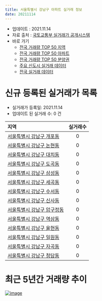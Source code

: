 ```yaml
---
title: 서울특별시 강남구 아파트 실거래 정보
date: 20211114
---
```


* 업데이트 : 2021.11.14
* 자료 출처 : [국토교통부 실거래가 공개시스템](http://rt.molit.go.kr)
* 바로 가기
    * [전국 거래량 TOP 50 지역](https://apt-info.github.io/apt-trade-info/tr)
    * [전국 거래량 TOP 50 아파트](https://apt-info.github.io/apt-trade-info/ta)
    * [전국 거래량 TOP 50 분양권](https://apt-info.github.io/apt-trade-info/tb)
    * [주요 신도시 실거래 데이터](https://apt-info.github.io/apt-trade-info/newtown)
    * [전국 실거래 데이터](https://apt-info.github.io/apt-trade-info/all)



<script async src="https://pagead2.googlesyndication.com/pagead/js/adsbygoogle.js"></script>
<!-- 기본광고 -->
<ins class="adsbygoogle"
     style="display:block"
     data-ad-client="ca-pub-1142216861245946"
     data-ad-slot="4805727019"
     data-ad-format="auto"
     data-full-width-responsive="true"></ins>
<script>
     (adsbygoogle = window.adsbygoogle || []).push({});
</script>


# 신규 등록된 실거래가 목록

* 실거래가 등록일: 2021.11.14
* 업데이트 된 실거래 수: 0 건


|지역|실거래수|
|:---|:---:|
|[서울특별시 강남구 개포동](https://apt-info.github.io/apt-trade-info/r260)|0|
|[서울특별시 강남구 논현동](https://apt-info.github.io/apt-trade-info/r265)|0|
|[서울특별시 강남구 대치동](https://apt-info.github.io/apt-trade-info/r263)|0|
|[서울특별시 강남구 도곡동](https://apt-info.github.io/apt-trade-info/r269)|0|
|[서울특별시 강남구 삼성동](https://apt-info.github.io/apt-trade-info/r262)|0|
|[서울특별시 강남구 세곡동](https://apt-info.github.io/apt-trade-info/r3156)|0|
|[서울특별시 강남구 수서동](https://apt-info.github.io/apt-trade-info/r268)|0|
|[서울특별시 강남구 신사동](https://apt-info.github.io/apt-trade-info/r264)|0|
|[서울특별시 강남구 압구정동](https://apt-info.github.io/apt-trade-info/r266)|0|
|[서울특별시 강남구 역삼동](https://apt-info.github.io/apt-trade-info/r259)|0|
|[서울특별시 강남구 율현동](https://apt-info.github.io/apt-trade-info/r3269)|0|
|[서울특별시 강남구 일원동](https://apt-info.github.io/apt-trade-info/r267)|0|
|[서울특별시 강남구 자곡동](https://apt-info.github.io/apt-trade-info/r3268)|0|
|[서울특별시 강남구 청담동](https://apt-info.github.io/apt-trade-info/r261)|0|



<script async src="https://pagead2.googlesyndication.com/pagead/js/adsbygoogle.js"></script>
<!-- 기본광고 -->
<ins class="adsbygoogle"
     style="display:block"
     data-ad-client="ca-pub-1142216861245946"
     data-ad-slot="4805727019"
     data-ad-format="auto"
     data-full-width-responsive="true"></ins>
<script>
     (adsbygoogle = window.adsbygoogle || []).push({});
</script>


# 최근 5년간 거래량 추이


<div style="width:100%;">
    <canvas id="deal_progress" height="200"></canvas>
</div>

<script>
new Chart(document.getElementById("deal_progress"), {
    type: 'line',
    data: {
        labels: ['16.01','16.02','16.03','16.04','16.05','16.06','16.07','16.08','16.09','16.10','16.11','16.12','17.01','17.02','17.03','17.04','17.05','17.06','17.07','17.08','17.09','17.10','17.11','17.12','18.01','18.02','18.03','18.04','18.05','18.06','18.07','18.08','18.09','18.10','18.11','18.12','19.01','19.02','19.03','19.04','19.05','19.06','19.07','19.08','19.09','19.10','19.11','19.12','20.01','20.02','20.03','20.04','20.05','20.06','20.07','20.08','20.09','20.10','20.11','20.12','21.01','21.02','21.03','21.04','21.05','21.06','21.07','21.08','21.09','21.10','21.11'],
        datasets: [{
            label: '매매/분양권',
            data: [286,279,619,877,802,849,633,691,730,726,275,274,235,386,597,664,1261,743,1060,235,486,458,781,712,800,358,328,133,137,142,301,737,308,137,74,83,77,50,159,234,387,594,676,367,505,713,547,382,136,249,142,150,306,787,373,247,197,227,437,520,340,256,207,250,254,168,232,348,159,219,4],
            borderColor: "rgba(66, 133, 243, 1)",
            backgroundColor: "rgba(66, 133, 243, 0.05)",
            borderWidth: 1,
            pointRadius: 0,
            fill: false,
            lineTension: 0
        },{
            label: '전/월세',
            data: [1534,1308,1308,1126,1372,1095,1202,1178,1097,1445,1420,1753,1303,1523,1232,1125,1147,1062,1215,1271,1282,1100,1386,1589,1466,1279,1450,1018,1204,1098,1088,1092,1106,1519,1592,1548,1492,1291,1296,1114,1115,1020,1002,1282,897,1179,1140,1635,1206,1303,916,890,1143,1278,1137,898,816,1020,1157,1296,1124,1003,937,909,1241,1059,1135,1326,1004,1028,219],
            borderColor: "rgba(255, 90, 0, 1)",
            backgroundColor: "rgba(255, 90, 0, 0.05)",
            borderWidth: 1,
            pointRadius: 0,
            fill: false,
            lineTension: 0
        },{
            label: '합계',
            data: [1820,1587,1927,2003,2174,1944,1835,1869,1827,2171,1695,2027,1538,1909,1829,1789,2408,1805,2275,1506,1768,1558,2167,2301,2266,1637,1778,1151,1341,1240,1389,1829,1414,1656,1666,1631,1569,1341,1455,1348,1502,1614,1678,1649,1402,1892,1687,2017,1342,1552,1058,1040,1449,2065,1510,1145,1013,1247,1594,1816,1464,1259,1144,1159,1495,1227,1367,1674,1163,1247,223],
            borderColor: "rgba(0, 0, 0, 1)",
            backgroundColor: "rgba(0, 0, 0, 0.03)",
            borderWidth: 0.1,
            pointRadius: 0,
            fill: true,
            lineTension: 0
        }
        ]
    },
    options: {
        responsive: true,
        title: {
            display: false
        },
        tooltips: {
            mode: 'index',
            intersect: false
        },
        hover: {
            mode: 'nearest',
            intersect: true
        },
        scales: {
            xAxes: [{
                display: true,
                scaleLabel: {
                    display: true,
                    labelString: '년/월'
                }
            }],
            yAxes: [{
                display: true,
                ticks: {
                    suggestedMin: 0,
                },
                scaleLabel: {
                    display: true,
                    labelString: '실거래 수'
                }
            }]
        }
    }
});

</script>


[![image](https://apt-info.github.io/images/2020-01-03-apt-trade-info/1024x500.png)](https://play.google.com/store/apps/details?id=com.aptinfo.apttradeinfo)


